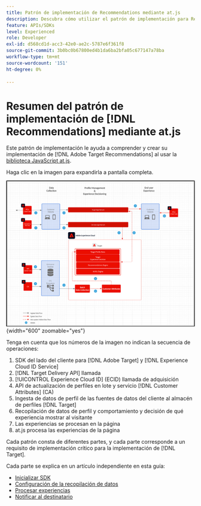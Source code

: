 ```yaml
---
title: Patrón de implementación de Recommendations mediante at.js
description: Descubra cómo utilizar el patrón de implementación para Recommendations con at.js
feature: APIs/SDKs
level: Experienced
role: Developer
exl-id: d568cd1d-acc3-42e0-ae2c-5787e6f361f8
source-git-commit: 3b0bc0b67800ed4b1da6ba2bfa05c677147a78ba
workflow-type: tm+mt
source-wordcount: '151'
ht-degree: 0%

---
```


# Resumen del patrón de implementación de [!DNL Recommendations] mediante at.js

Este patrón de implementación le ayuda a comprender y crear su implementación de [!DNL Adobe Target Recommendations] al usar la [biblioteca JavaScript at.js](/help/dev/implement/client-side/atjs/how-atjs-works/how-atjs-works.md).

Haga clic en la imagen para expandirla a pantalla completa.

![diagrama de arquitectura de Adobe Target](/help/dev/patterns/assets/architecture-chart.png){width="600" zoomable="yes"}

Tenga en cuenta que los números de la imagen no indican la secuencia de operaciones:

1. SDK del lado del cliente para [!DNL Adobe Target] y [!DNL Experience Cloud ID Service]
1. [!DNL Target Delivery API] llamada
1. [!UICONTROL Experience Cloud ID] (ECID) llamada de adquisición
1. API de actualización de perfiles en lote y servicio [!DNL Customer Attributes] (CA)
1. Ingesta de datos de perfil de las fuentes de datos del cliente al almacén de perfiles [!DNL Target]
1. Recopilación de datos de perfil y comportamiento y decisión de qué experiencia mostrar al visitante
1. Las experiencias se procesan en la página
1. at.js procesa las experiencias de la página

Cada patrón consta de diferentes partes, y cada parte corresponde a un requisito de implementación crítico para la implementación de [!DNL Target].

Cada parte se explica en un artículo independiente en esta guía:

* [Inicializar SDK](/help/dev/patterns/recs-atjs/initialize-sdk.md)
* [Configuración de la recopilación de datos](/help/dev/patterns/recs-atjs/data-collection.md)
* [Procesar experiencias](/help/dev/patterns/recs-atjs/render-experiences.md)
* [Notificar al destinatario](/help/dev/patterns/recs-atjs/notify-target.md)
